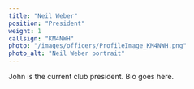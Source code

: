 ```yaml
---
title: "Neil Weber"
position: "President"
weight: 1
callsign: "KM4NWH"
photo: "/images/officers/ProfileImage_KM4NWH.png"
photo_alt: "Neil Weber portrait"
---
```


John is the current club president. Bio goes here.

